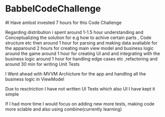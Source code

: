 # BabbelCodeChallenge

#I Have amlost invested 7 hours for this Code Challenge

Regarding distribution i spent around 1-1.5 hour understanding and Conceptualizing the solution for e.g how to achive certain parts , Code structure etc then around 1 hour for parsing and making data avaliable for the apparound 2 hours for creating main view model and business logic around the game around 1 hour for creating UI and and integrating with the business logic around 1 hour for handling edge cases etc ,refactoring and around 30 min for writing Unit Tests

I Went ahead with MVVM Archicture for the app and handling all the business logic in ViewModel

Due to resctriction I have not written UI Tests which also UI I have kept it simple 

If I had more time I would focus on adding new more tests, making code more sclable and also using combine(currently learning) 
